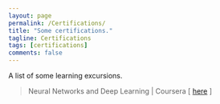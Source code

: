 ```yaml
---
layout: page
permalink: /Certifications/
title: "Some certifications."
tagline: Certifications
tags: [certifications]
comments: false
---
```


A list of some learning excursions.

  <blockquote>
  Neural Networks and Deep Learning | Coursera [
 <a href="https://www.coursera.org/account/accomplishments/certificate/Z3NCN6XR3VKA">here</a > ]    
</blockquote>

